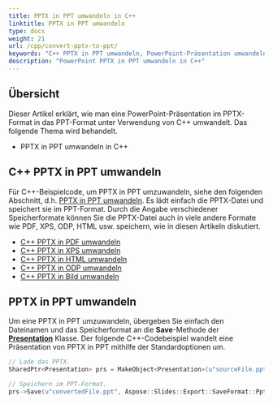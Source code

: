 ```yaml
---  
title: PPTX in PPT umwandeln in C++  
linktitle: PPTX in PPT umwandeln  
type: docs  
weight: 21  
url: /cpp/convert-pptx-to-ppt/  
keywords: "C++ PPTX in PPT umwandeln, PowerPoint-Präsentation umwandeln, PPTX in PPT, Python, Aspose.Slides"  
description: "PowerPoint PPTX in PPT umwandeln in C++"  
---  
```


## **Übersicht**  

Dieser Artikel erklärt, wie man eine PowerPoint-Präsentation im PPTX-Format in das PPT-Format unter Verwendung von C++ umwandelt. Das folgende Thema wird behandelt.  

- PPTX in PPT umwandeln in C++  

## **C++ PPTX in PPT umwandeln**  

Für C++-Beispielcode, um PPTX in PPT umzuwandeln, siehe den folgenden Abschnitt, d.h. [PPTX in PPT umwandeln](#convert-pptx-to-ppt). Es lädt einfach die PPTX-Datei und speichert sie im PPT-Format. Durch die Angabe verschiedener Speicherformate können Sie die PPTX-Datei auch in viele andere Formate wie PDF, XPS, ODP, HTML usw. speichern, wie in diesen Artikeln diskutiert.  

- [C++ PPTX in PDF umwandeln](https://docs.aspose.com/slides/cpp/convert-powerpoint-to-pdf/)  
- [C++ PPTX in XPS umwandeln](https://docs.aspose.com/slides/cpp/convert-powerpoint-to-xps/)  
- [C++ PPTX in HTML umwandeln](https://docs.aspose.com/slides/cpp/convert-powerpoint-to-html/)  
- [C++ PPTX in ODP umwandeln](https://docs.aspose.com/slides/cpp/save-presentation/)  
- [C++ PPTX in Bild umwandeln](https://docs.aspose.com/slides/cpp/convert-powerpoint-to-png/)  

## **PPTX in PPT umwandeln**  
Um eine PPTX in PPT umzuwandeln, übergeben Sie einfach den Dateinamen und das Speicherformat an die **Save**-Methode der [**Presentation**](https://reference.aspose.com/slides/cpp/class/aspose.slides.presentation/) Klasse. Der folgende C++-Codebeispiel wandelt eine Präsentation von PPTX in PPT mithilfe der Standardoptionen um.  

```cpp  
// Lade das PPTX.  
SharedPtr<Presentation> prs = MakeObject<Presentation>(u"sourceFile.pptx");  

// Speichern im PPT-Format.  
prs->Save(u"convertedFile.ppt", Aspose::Slides::Export::SaveFormat::Ppt);  
```